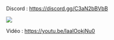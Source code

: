 Discord : https://discord.gg/C3aN2bBVbB

<img src="https://i.imgur.com/E4Cdz8W.png">

Vidéo : https://youtu.be/IaaIOokjNu0
